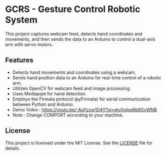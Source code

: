 # GCRS - Gesture Control Robotic System

This project captures webcam feed, detects hand coordinates and movements, and then sends the data to an Arduino to control a dual-axis arm with servo motors.

## Features

- Detects hand movements and coordinates using a webcam.
- Sends hand position data to an Arduino for real-time control of a robotic arm.
- Utilizes OpenCV for webcam feed and image processing.
- Uses Mediapipe for hand detection.
- Employs the Firmata protocol (pyFirmata) for serial communication between Python and Arduino.
- Demo Video : https://youtu.be/-AuYzzw1D4Y?si=qty0oIpe6b8GyWNB
- Note : Change COMPORT according to your machine.

## License

This project is licensed under the MIT License. See the [LICENSE](LICENSE) file for details.
